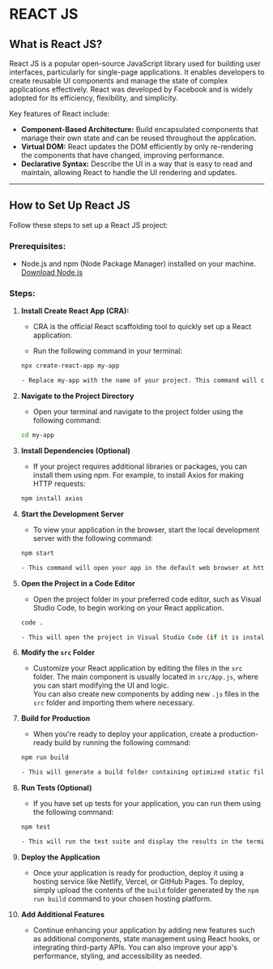 # REACT JS

## What is React JS?

React JS is a popular open-source JavaScript library used for building user interfaces, particularly for single-page applications. It enables developers to create reusable UI components and manage the state of complex applications effectively. React was developed by Facebook and is widely adopted for its efficiency, flexibility, and simplicity.

Key features of React include:

- **Component-Based Architecture:** Build encapsulated components that manage their own state and can be reused throughout the application.
- **Virtual DOM:** React updates the DOM efficiently by only re-rendering the components that have changed, improving performance.
- **Declarative Syntax:** Describe the UI in a way that is easy to read and maintain, allowing React to handle the UI rendering and updates.

---

## How to Set Up React JS

Follow these steps to set up a React JS project:

### Prerequisites:
- Node.js and npm (Node Package Manager) installed on your machine. [Download Node.js](https://nodejs.org/)

### Steps:

1. **Install Create React App (CRA):**
   - CRA is the official React scaffolding tool to quickly set up a React application.

   - Run the following command in your terminal:
   ```bash
   npx create-react-app my-app
   
   - Replace my-app with the name of your project. This command will create a new directory and set up the necessary files for your React project.

2. **Navigate to the Project Directory**  
   - Open your terminal and navigate to the project folder using the following command:  
   ```bash
   cd my-app

3. **Install Dependencies (Optional)**  
   - If your project requires additional libraries or packages, you can install them using npm. For example, to install Axios for making HTTP requests:  
   ```bash
   npm install axios

4. **Start the Development Server**  
   - To view your application in the browser, start the local development server with the following command:  
   ```bash
   npm start

   - This command will open your app in the default web browser at http://localhost:3000.

5. **Open the Project in a Code Editor**  
   - Open the project folder in your preferred code editor, such as Visual Studio Code, to begin working on your React application.  
   ```bash
   code .
   
   - This will open the project in Visual Studio Code (if it is installed) and allow you to start editing the files.

6. **Modify the `src` Folder**  
   - Customize your React application by editing the files in the `src` folder. The main component is usually located in `src/App.js`, where you can start modifying the UI and logic.  
   You can also create new components by adding new `.js` files in the `src` folder and importing them where necessary.

7. **Build for Production**  
   - When you're ready to deploy your application, create a production-ready build by running the following command:  
   ```bash
   npm run build
   
   - This will generate a build folder containing optimized static files that can be deployed to a web server.

8. **Run Tests (Optional)**  
   - If you have set up tests for your application, you can run them using the following command:  
   ```bash
   npm test
   
   - This will run the test suite and display the results in the terminal, allowing you to verify the functionality of your app.

9. **Deploy the Application**  
   - Once your application is ready for production, deploy it using a hosting service like Netlify, Vercel, or GitHub Pages. To deploy, simply upload the contents of the `build` folder generated by the `npm run build` command to your chosen hosting platform.

10. **Add Additional Features**  
    - Continue enhancing your application by adding new features such as additional components, state management using React hooks, or integrating third-party APIs. You can also improve your app's performance, styling, and accessibility as needed.
